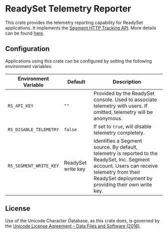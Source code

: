 # ReadySet Telemetry Reporter

This crate provides the telemetry reporting capability for ReadySet applications. It implements the [Segment HTTP Tracking API](https://segment.com/docs/connections/sources/catalog/libraries/server/http-api/). More details can be found [here](https://docs.readyset.io/using/telemetry).

## Configuration
Applications using this crate can be configured by setting the following environment variables:

| Environment Variable   | Default | Description |
|------------------------|---------|-------------|
| `RS_API_KEY`           | `""`    | Provided by the ReadySet console. Used to associate telemetry with users. If omitted, telemetry will be anonymous. |
| `RS_DISABLE_TELEMETRY` | `false` | If set to `true`, will disable telemetry completely. |
| `RS_SEGMENT_WRITE_KEY` | ReadySet write key | Identifies a Segment source. By default, telemetry is reported to the ReadySet, Inc. Segment account. Users can receive telemetry from their ReadySet deployment by providing their own write key. |

## License

Use of the Unicode Character Database, as this crate does, is governed by the <a
href="LICENSE-UNICODE">Unicode License Agreement &ndash; Data Files and Software
(2016)</a>.

